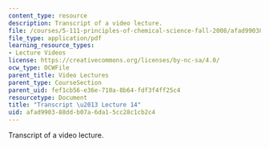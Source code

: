 ```yaml
---
content_type: resource
description: Transcript of a video lecture.
file: /courses/5-111-principles-of-chemical-science-fall-2008/afad990388ddb07a6da15cc28c1cb2c4_5-111F08-L14.pdf
file_type: application/pdf
learning_resource_types:
- Lecture Videos
license: https://creativecommons.org/licenses/by-nc-sa/4.0/
ocw_type: OCWFile
parent_title: Video Lectures
parent_type: CourseSection
parent_uid: fef1cb56-e36e-710a-8b64-fdf3f4ff25c4
resourcetype: Document
title: "Transcript \u2013 Lecture 14"
uid: afad9903-88dd-b07a-6da1-5cc28c1cb2c4
---
```

Transcript of a video lecture.